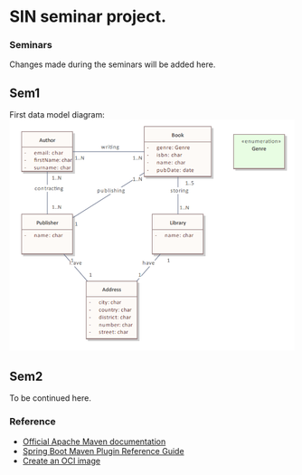 # SIN seminar project.

### Seminars
Changes made during the seminars will be added here.

## Sem1
First data model diagram:
![data model](/src/main/resources/firstDiagram.png)

## Sem2

To be continued here.


### Reference
* [Official Apache Maven documentation](https://maven.apache.org/guides/index.html)
* [Spring Boot Maven Plugin Reference Guide](https://docs.spring.io/spring-boot/docs/2.7.4/maven-plugin/reference/html/)
* [Create an OCI image](https://docs.spring.io/spring-boot/docs/2.7.4/maven-plugin/reference/html/#build-image)

